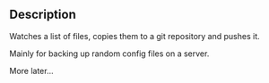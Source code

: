 ## Description

Watches a list of files, copies them to a git repository and pushes it.

Mainly for backing up random config files on a server.

More later...

